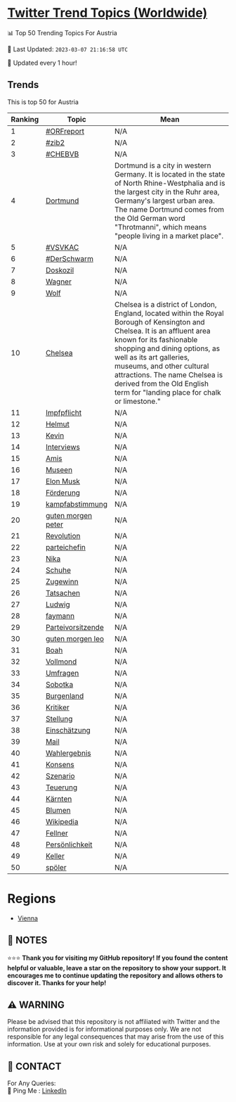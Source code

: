 [Twitter Trend Topics (Worldwide)](https://github.com/ErcinDedeoglu/Twitter-Trend-Topics)
==========


📊 Top 50 Trending Topics For Austria

📆 Last Updated: `2023-03-07 21:16:58 UTC`

🔧 Updated every 1 hour!


## Trends

This is top 50 for Austria

| Ranking | Topic | Mean |
| ------- | ------------ | ------------ |
| 1 | [#ORFreport](http://twitter.com/search?q=%23ORFreport) | N/A |
| 2 | [#zib2](http://twitter.com/search?q=%23zib2) | N/A |
| 3 | [#CHEBVB](http://twitter.com/search?q=%23CHEBVB) | N/A |
| 4 | [Dortmund](http://twitter.com/search?q=Dortmund) | Dortmund is a city in western Germany. It is located in the state of North Rhine-Westphalia and is the largest city in the Ruhr area, Germany's largest urban area. The name Dortmund comes from the Old German word "Throtmanni", which means "people living in a market place". |
| 5 | [#VSVKAC](http://twitter.com/search?q=%23VSVKAC) | N/A |
| 6 | [#DerSchwarm](http://twitter.com/search?q=%23DerSchwarm) | N/A |
| 7 | [Doskozil](http://twitter.com/search?q=Doskozil) | N/A |
| 8 | [Wagner](http://twitter.com/search?q=Wagner) | N/A |
| 9 | [Wolf](http://twitter.com/search?q=Wolf) | N/A |
| 10 | [Chelsea](http://twitter.com/search?q=Chelsea) | Chelsea is a district of London, England, located within the Royal Borough of Kensington and Chelsea. It is an affluent area known for its fashionable shopping and dining options, as well as its art galleries, museums, and other cultural attractions. The name Chelsea is derived from the Old English term for "landing place for chalk or limestone." |
| 11 | [Impfpflicht](http://twitter.com/search?q=Impfpflicht) | N/A |
| 12 | [Helmut](http://twitter.com/search?q=Helmut) | N/A |
| 13 | [Kevin](http://twitter.com/search?q=Kevin) | N/A |
| 14 | [Interviews](http://twitter.com/search?q=Interviews) | N/A |
| 15 | [Amis](http://twitter.com/search?q=Amis) | N/A |
| 16 | [Museen](http://twitter.com/search?q=Museen) | N/A |
| 17 | [Elon Musk](http://twitter.com/search?q=Elon+Musk) | N/A |
| 18 | [Förderung](http://twitter.com/search?q=F%c3%b6rderung) | N/A |
| 19 | [kampfabstimmung](http://twitter.com/search?q=kampfabstimmung) | N/A |
| 20 | [guten morgen peter](http://twitter.com/search?q=guten+morgen+peter) | N/A |
| 21 | [Revolution](http://twitter.com/search?q=Revolution) | N/A |
| 22 | [parteichefin](http://twitter.com/search?q=parteichefin) | N/A |
| 23 | [Nika](http://twitter.com/search?q=Nika) | N/A |
| 24 | [Schuhe](http://twitter.com/search?q=Schuhe) | N/A |
| 25 | [Zugewinn](http://twitter.com/search?q=Zugewinn) | N/A |
| 26 | [Tatsachen](http://twitter.com/search?q=Tatsachen) | N/A |
| 27 | [Ludwig](http://twitter.com/search?q=Ludwig) | N/A |
| 28 | [faymann](http://twitter.com/search?q=faymann) | N/A |
| 29 | [Parteivorsitzende](http://twitter.com/search?q=Parteivorsitzende) | N/A |
| 30 | [guten morgen leo](http://twitter.com/search?q=guten+morgen+leo) | N/A |
| 31 | [Boah](http://twitter.com/search?q=Boah) | N/A |
| 32 | [Vollmond](http://twitter.com/search?q=Vollmond) | N/A |
| 33 | [Umfragen](http://twitter.com/search?q=Umfragen) | N/A |
| 34 | [Sobotka](http://twitter.com/search?q=Sobotka) | N/A |
| 35 | [Burgenland](http://twitter.com/search?q=Burgenland) | N/A |
| 36 | [Kritiker](http://twitter.com/search?q=Kritiker) | N/A |
| 37 | [Stellung](http://twitter.com/search?q=Stellung) | N/A |
| 38 | [Einschätzung](http://twitter.com/search?q=Einsch%c3%a4tzung) | N/A |
| 39 | [Mail](http://twitter.com/search?q=Mail) | N/A |
| 40 | [Wahlergebnis](http://twitter.com/search?q=Wahlergebnis) | N/A |
| 41 | [Konsens](http://twitter.com/search?q=Konsens) | N/A |
| 42 | [Szenario](http://twitter.com/search?q=Szenario) | N/A |
| 43 | [Teuerung](http://twitter.com/search?q=Teuerung) | N/A |
| 44 | [Kärnten](http://twitter.com/search?q=K%c3%a4rnten) | N/A |
| 45 | [Blumen](http://twitter.com/search?q=Blumen) | N/A |
| 46 | [Wikipedia](http://twitter.com/search?q=Wikipedia) | N/A |
| 47 | [Fellner](http://twitter.com/search?q=Fellner) | N/A |
| 48 | [Persönlichkeit](http://twitter.com/search?q=Pers%c3%b6nlichkeit) | N/A |
| 49 | [Keller](http://twitter.com/search?q=Keller) | N/A |
| 50 | [spöler](http://twitter.com/search?q=sp%c3%b6ler) | N/A |



# Regions

* [Vienna](</Austria/Vienna.md>)



## 📝 NOTES

⭐⭐⭐ **Thank you for visiting my GitHub repository! If you found the content helpful or valuable, leave a star on the repository to show your support. It encourages me to continue updating the repository and allows others to discover it. Thanks for your help!**


## ⚠️ WARNING

Please be advised that this repository is not affiliated with Twitter and the information provided is for informational purposes only. We are not responsible for any legal consequences that may arise from the use of this information. Use at your own risk and solely for educational purposes.


## 📨 CONTACT

 For Any Queries:  
            🏓 Ping Me : [LinkedIn](https://www.linkedin.com/in/ercindedeoglu/)

